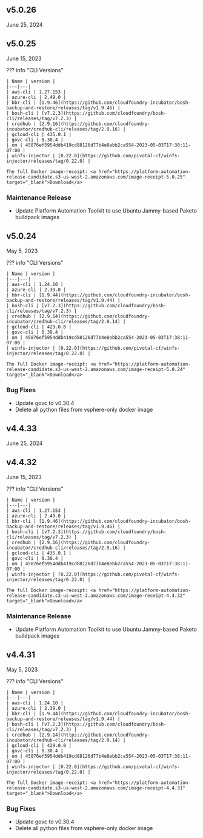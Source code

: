 <style>
    .md-typeset h2 {
        font-weight: bold;
    }
</style>


## v5.0.26
June 25, 2024




## v5.0.25
June 15, 2023

??? info "CLI Versions"

    | Name | version |
    |---|---|
    | aws-cli | 1.27.153 |
    | azure-cli | 2.49.0 |
    | bbr-cli | [1.9.46](https://github.com/cloudfoundry-incubator/bosh-backup-and-restore/releases/tag/v1.9.46) |
    | bosh-cli | [v7.2.3](https://github.com/cloudfoundry/bosh-cli/releases/tag/v7.2.3) |
    | credhub | [2.9.16](https://github.com/cloudfoundry-incubator/credhub-cli/releases/tag/2.9.16) |
    | gcloud-cli | 435.0.1 |
    | govc-cli | 0.30.4 |
    | om | 45876ef5954ddb419cd88126d77b4e8ebb2ca554-2023-05-03T17:38:11-07:00 |
    | winfs-injector | [0.22.0](https://github.com/pivotal-cf/winfs-injector/releases/tag/0.22.0) |

    The full Docker image-receipt: <a href="https://platform-automation-release-candidate.s3-us-west-2.amazonaws.com/image-receipt-5.0.25" target="_blank">Download</a>

### Maintenance Release
- Update Platform Automation Toolkit to use Ubuntu Jammy-based Paketo buildpack images


## v5.0.24
May 5, 2023

??? info "CLI Versions"

    | Name | version |
    |---|---|
    | aws-cli | 1.24.10 |
    | azure-cli | 2.39.0 |
    | bbr-cli | [1.9.44](https://github.com/cloudfoundry-incubator/bosh-backup-and-restore/releases/tag/v1.9.44) |
    | bosh-cli | [v7.2.3](https://github.com/cloudfoundry/bosh-cli/releases/tag/v7.2.3) |
    | credhub | [2.9.14](https://github.com/cloudfoundry-incubator/credhub-cli/releases/tag/2.9.14) |
    | gcloud-cli | 429.0.0 |
    | govc-cli | 0.30.4 |
    | om | 45876ef5954ddb419cd88126d77b4e8ebb2ca554-2023-05-03T17:38:11-07:00 |
    | winfs-injector | [0.22.0](https://github.com/pivotal-cf/winfs-injector/releases/tag/0.22.0) |

    The full Docker image-receipt: <a href="https://platform-automation-release-candidate.s3-us-west-2.amazonaws.com/image-receipt-5.0.24" target="_blank">Download</a>

### Bug Fixes
- Update govc to v0.30.4
- Delete all python files from vsphere-only docker image


## v4.4.33
June 25, 2024




## v4.4.32
June 15, 2023

??? info "CLI Versions"

    | Name | version |
    |---|---|
    | aws-cli | 1.27.153 |
    | azure-cli | 2.49.0 |
    | bbr-cli | [1.9.46](https://github.com/cloudfoundry-incubator/bosh-backup-and-restore/releases/tag/v1.9.46) |
    | bosh-cli | [v7.2.3](https://github.com/cloudfoundry/bosh-cli/releases/tag/v7.2.3) |
    | credhub | [2.9.16](https://github.com/cloudfoundry-incubator/credhub-cli/releases/tag/2.9.16) |
    | gcloud-cli | 435.0.1 |
    | govc-cli | 0.30.4 |
    | om | 45876ef5954ddb419cd88126d77b4e8ebb2ca554-2023-05-03T17:38:11-07:00 |
    | winfs-injector | [0.22.0](https://github.com/pivotal-cf/winfs-injector/releases/tag/0.22.0) |

    The full Docker image-receipt: <a href="https://platform-automation-release-candidate.s3-us-west-2.amazonaws.com/image-receipt-4.4.32" target="_blank">Download</a>

### Maintenance Release
- Update Platform Automation Toolkit to use Ubuntu Jammy-based Paketo buildpack images


## v4.4.31
May 5, 2023

??? info "CLI Versions"

    | Name | version |
    |---|---|
    | aws-cli | 1.24.10 |
    | azure-cli | 2.39.0 |
    | bbr-cli | [1.9.44](https://github.com/cloudfoundry-incubator/bosh-backup-and-restore/releases/tag/v1.9.44) |
    | bosh-cli | [v7.2.3](https://github.com/cloudfoundry/bosh-cli/releases/tag/v7.2.3) |
    | credhub | [2.9.14](https://github.com/cloudfoundry-incubator/credhub-cli/releases/tag/2.9.14) |
    | gcloud-cli | 429.0.0 |
    | govc-cli | 0.30.4 |
    | om | 45876ef5954ddb419cd88126d77b4e8ebb2ca554-2023-05-03T17:38:11-07:00 |
    | winfs-injector | [0.22.0](https://github.com/pivotal-cf/winfs-injector/releases/tag/0.22.0) |

    The full Docker image-receipt: <a href="https://platform-automation-release-candidate.s3-us-west-2.amazonaws.com/image-receipt-4.4.31" target="_blank">Download</a>

### Bug Fixes
- Update govc to v0.30.4
- Delete all python files from vsphere-only docker image


